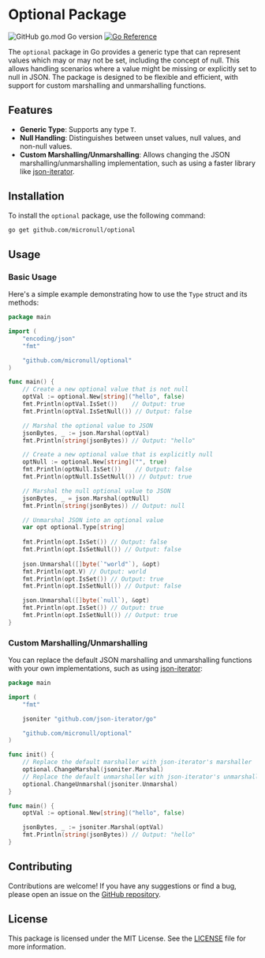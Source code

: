 # Optional Package

![GitHub go.mod Go version](https://img.shields.io/github/go-mod/go-version/micronull/optional?style=flat-square)
[![Go Reference](https://pkg.go.dev/badge/github.com/micronull/optional.svg)](https://pkg.go.dev/github.com/micronull/optional)

The `optional` package in Go provides a generic type that can represent values which may or may not be set, 
including the concept of null. This allows handling scenarios where a value might be missing or explicitly set to null in JSON. 
The package is designed to be flexible and efficient, with support for custom marshalling and unmarshalling functions.

## Features

- **Generic Type**: Supports any type `T`.
- **Null Handling**: Distinguishes between unset values, null values, and non-null values.
- **Custom Marshalling/Unmarshalling**: Allows changing the JSON marshalling/unmarshalling implementation, such as using a faster library like [json-iterator](https://pkg.go.dev/github.com/json-iterator/go).

## Installation

To install the `optional` package, use the following command:

```bash
go get github.com/micronull/optional
```

## Usage

### Basic Usage

Here's a simple example demonstrating how to use the `Type` struct and its methods:

```go
package main

import (
	"encoding/json"
	"fmt"

	"github.com/micronull/optional"
)

func main() {
	// Create a new optional value that is not null
	optVal := optional.New[string]("hello", false)
	fmt.Println(optVal.IsSet())    // Output: true
	fmt.Println(optVal.IsSetNull()) // Output: false

	// Marshal the optional value to JSON
	jsonBytes, _ := json.Marshal(optVal)
	fmt.Println(string(jsonBytes)) // Output: "hello"

	// Create a new optional value that is explicitly null
	optNull := optional.New[string]("", true)
	fmt.Println(optNull.IsSet())    // Output: false
	fmt.Println(optNull.IsSetNull()) // Output: true

	// Marshal the null optional value to JSON
	jsonBytes, _ = json.Marshal(optNull)
	fmt.Println(string(jsonBytes)) // Output: null

	// Unmarshal JSON into an optional value
	var opt optional.Type[string]
	
	fmt.Println(opt.IsSet()) // Output: false
	fmt.Println(opt.IsSetNull()) // Output: false
	
	json.Unmarshal([]byte(`"world"`), &opt)
	fmt.Println(opt.V) // Output: world
	fmt.Println(opt.IsSet()) // Output: true
	fmt.Println(opt.IsSetNull()) // Output: false

	json.Unmarshal([]byte(`null`), &opt)
	fmt.Println(opt.IsSet()) // Output: true
	fmt.Println(opt.IsSetNull()) // Output: true
}
```

### Custom Marshalling/Unmarshalling

You can replace the default JSON marshalling and unmarshalling functions with your own implementations, such as using [json-iterator](https://pkg.go.dev/github.com/json-iterator/go):

```go
package main

import (
	"fmt"

	jsoniter "github.com/json-iterator/go"

	"github.com/micronull/optional"
)

func init() {
	// Replace the default marshaller with json-iterator's marshaller
	optional.ChangeMarshal(jsoniter.Marshal)
	// Replace the default unmarshaller with json-iterator's unmarshaller
	optional.ChangeUnmarshal(jsoniter.Unmarshal)
}

func main() {
	optVal := optional.New[string]("hello", false)

	jsonBytes, _ := jsoniter.Marshal(optVal)
	fmt.Println(string(jsonBytes)) // Output: "hello"
}
```

## Contributing

Contributions are welcome! If you have any suggestions or find a bug, please open an issue on the [GitHub repository](https://github.com/micronull/optional).

## License

This package is licensed under the MIT License. See the [LICENSE](LICENSE) file for more information.
